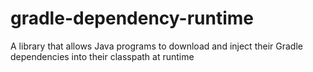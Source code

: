 # gradle-dependency-runtime
A library that allows Java programs to download and inject their Gradle dependencies into their classpath at runtime
